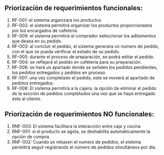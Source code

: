 ## Priorización de requerimientos funcionales:
1.	RF-001: el sistema organizara los productos
2.	RF-002: el sistema permitirá organizar los productos proporcionados por los encargados de cafetería.
3.	RF-009: el sistema permitirá al comprador seleccionar los aditamentos que desea en su pedido.
4.	RF-003: al concluir el pedido, el sistema generara un numero de pedido, con el que se pueda verificar el estado de su pedido.
5.	RF-005: durante el proceso de preparación, se podrá editar el pedido.
6.	RF-004: se reflejará el pedido en cafetería para su preparación.
7.	RF-006: se hará un apartado donde se señalen los pedidos pendientes, los pedidos entregados y pedidos en proceso.
8.	RF-007: una vez completado el pedido, este se moverá al apartado de pedidos entregados.
9.	RF-008: El sistema permitirá a la cajera, la opción de eliminar el pedido de la sección de pedidos completados una vez que se haya entregado éste al cliente.  
## Priorización de requerimientos NO funcionales:
1.	RNF-003: El sistema facilitara la interacción entre caja y cocina
2.	RNF-001: si el producto se agota, se deshabilita automáticamente la opción de compra.
3.	RNF-002: Cuando se rebasen el numero de pedidos, el sistema permitirá seguir registrando el número de pedidos simultáneos por día.

